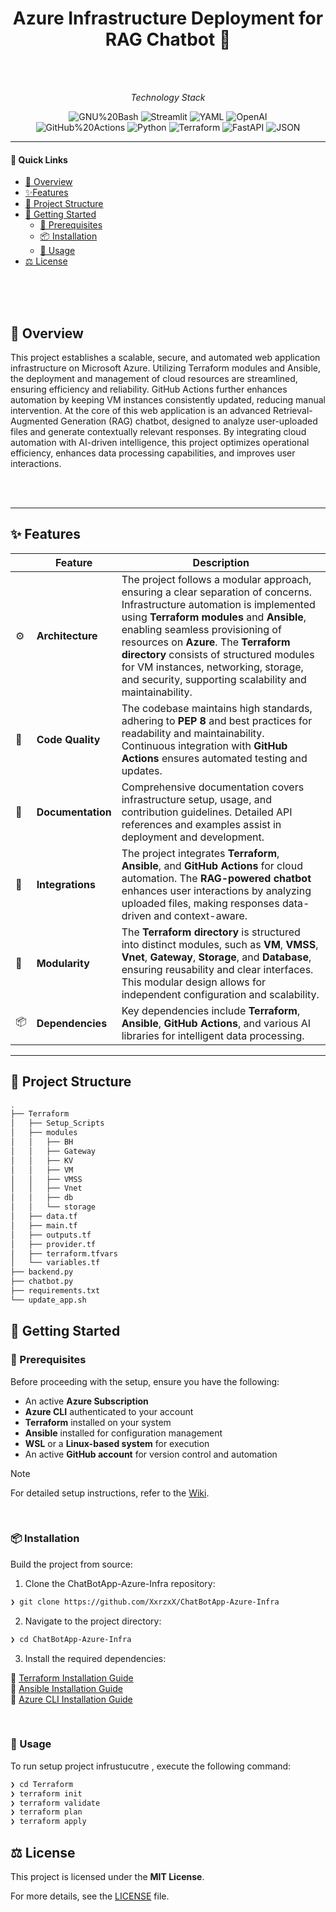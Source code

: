 </p>
<p align="center">
    <h1 align="center">Azure Infrastructure Deployment for RAG Chatbot 🤖</h1>
</p>

<br>
<br>



<p align="Center">
    <em> Technology Stack </em>
</p>
<p align="center">
	<img src="https://img.shields.io/badge/GNU%20Bash-4EAA25?logo=gnubash&logoColor=fff&style=flat-square" alt="GNU%20Bash">
	<img src="https://img.shields.io/badge/Streamlit-FF4B4B.svg?style=flat&logo=Streamlit&logoColor=white" alt="Streamlit">
	<img src="https://img.shields.io/badge/YAML-CB171E.svg?style=flat&logo=YAML&logoColor=white" alt="YAML">
	<img src="https://img.shields.io/badge/OpenAI-412991.svg?style=flat&logo=OpenAI&logoColor=white" alt="OpenAI">
	<br>
	<img src="https://img.shields.io/badge/GitHub%20Actions-2088FF.svg?style=flat&logo=GitHub-Actions&logoColor=white" alt="GitHub%20Actions">
  <img src="https://img.shields.io/badge/Python-3776AB.svg?style=flat&logo=Python&logoColor=white" alt="Python">
	<img src="https://img.shields.io/badge/terraform-%235835CC.svg?style=flat&logo=terraform&logoColor=white" alt="Terraform" >
	<img src="https://img.shields.io/badge/FastAPI-009688.svg?style=flat&logo=FastAPI&logoColor=white" alt="FastAPI">
	<img src="https://img.shields.io/badge/JSON-000000.svg?style=flat&logo=JSON&logoColor=white" alt="JSON"></p>
</div>
<hr>


#### 🔗 Quick Links

- [📍 Overview](#-overview)
- [✨Features](#-features)
- [📂 Project Structure](#-project-structure)
- [🚀 Getting Started](#-getting-started)
    - [🔖 Prerequisites](#-prerequisites)
    - [📦 Installation](#-installation)
    - [🤖 Usage](#-usage)
- [ ⚖ License](#-license)


<br>
<br>
<br>

## 📍 Overview
This project establishes a scalable, secure, and automated web application infrastructure on Microsoft Azure. Utilizing Terraform modules and Ansible, the deployment and management of cloud resources are streamlined, ensuring efficiency and reliability. GitHub Actions further enhances automation by keeping VM instances consistently updated, reducing manual intervention.
At the core of this web application is an advanced Retrieval-Augmented Generation (RAG) chatbot, designed to analyze user-uploaded files and generate contextually relevant responses. By integrating cloud automation with AI-driven intelligence, this project optimizes operational efficiency, enhances data processing capabilities, and improves user interactions.

<br>
<br>

---

## **✨ Features**  

|    |   Feature         | Description |
|----|-------------------|---------------------------------------------------------------|
| ⚙️  | **Architecture**  | The project follows a modular approach, ensuring a clear separation of concerns. Infrastructure automation is implemented using **Terraform modules** and **Ansible**, enabling seamless provisioning of resources on **Azure**. The **Terraform directory** consists of structured modules for VM instances, networking, storage, and security, supporting scalability and maintainability. |
| 🔩 | **Code Quality**  | The codebase maintains high standards, adhering to **PEP 8** and best practices for readability and maintainability. Continuous integration with **GitHub Actions** ensures automated testing and updates. |
| 📄 | **Documentation** | Comprehensive documentation covers infrastructure setup, usage, and contribution guidelines. Detailed API references and examples assist in deployment and development. |
| 🔌 | **Integrations**  | The project integrates **Terraform**, **Ansible**, and **GitHub Actions** for cloud automation. The **RAG-powered chatbot** enhances user interactions by analyzing uploaded files, making responses data-driven and context-aware. |
| 🧩 | **Modularity**    | The **Terraform directory** is structured into distinct modules, such as **VM**, **VMSS**, **Vnet**, **Gateway**, **Storage**, and **Database**, ensuring reusability and clear interfaces. This modular design allows for independent configuration and scalability. |
| 📦 | **Dependencies**  | Key dependencies include **Terraform**, **Ansible**, **GitHub Actions**, and various AI libraries for intelligent data processing. |

---

 
## **📂 Project Structure**
```sh
.
├── Terraform
│   ├── Setup_Scripts
│   ├── modules
│   │   ├── BH
│   │   ├── Gateway
│   │   ├── KV
│   │   ├── VM
│   │   ├── VMSS
│   │   ├── Vnet
│   │   ├── db
│   │   └── storage
│   ├── data.tf
│   ├── main.tf
│   ├── outputs.tf
│   ├── provider.tf
│   ├── terraform.tfvars
│   └── variables.tf
├── backend.py
├── chatbot.py
├── requirements.txt
└── update_app.sh
```

## 🚀 Getting Started

### 🔖 Prerequisites  

Before proceeding with the setup, ensure you have the following:  

- An active **Azure Subscription**  
- **Azure CLI** authenticated to your account  
- **Terraform** installed on your system  
- **Ansible** installed for configuration management  
- **WSL** or a **Linux-based system** for execution  
- An active **GitHub account** for version control and automation
  <br>
  
> [!Note]
>  For detailed setup instructions, refer to the [Wiki](<YOUR_WIKI_URL_HERE>).  

<br>

### 📦 Installation

Build the project from source:

1. Clone the ChatBotApp-Azure-Infra repository:
```sh
❯ git clone https://github.com/XxrzxX/ChatBotApp-Azure-Infra
```

2. Navigate to the project directory:
```sh
❯ cd ChatBotApp-Azure-Infra
```

3. Install the required dependencies:
   
🔗 [Terraform Installation Guide](https://developer.hashicorp.com/terraform/install)  
🔗 [Ansible Installation Guide](https://docs.ansible.com/ansible/latest/installation_guide/intro_installation.html)  
🔗 [Azure CLI Installation Guide](https://learn.microsoft.com/en-us/cli/azure/install-azure-cli) 

<br>

### 🤖 Usage

To run setup project infrustucutre , execute the following command:
```sh
❯ cd Terraform  
❯ terraform init  
❯ terraform validate  
❯ terraform plan  
❯ terraform apply 
```

## ⚖ License  

This project is licensed under the **MIT License**.  

For more details, see the [LICENSE](./LICENSE) file.  

